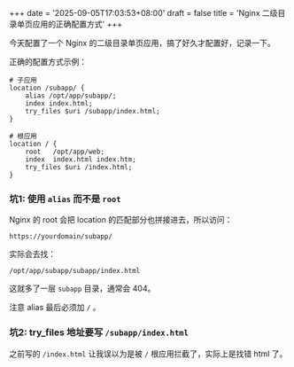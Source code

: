 +++
date = '2025-09-05T17:03:53+08:00'
draft = false
title = 'Nginx 二级目录单页应用的正确配置方式'
+++

今天配置了一个 Nginx 的二级目录单页应用，搞了好久才配置好，记录一下。

正确的配置方式示例：

```shell
# 子应用
location /subapp/ {
    alias /opt/app/subapp/; 
    index index.html;
    try_files $uri /subapp/index.html;
}

# 根应用
location / {
    root   /opt/app/web;
    index  index.html index.htm;
    try_files $uri /index.html;
}
```



### 坑1: 使用 `alias` 而不是 `root`

Nginx 的 root 会把 location 的匹配部分也拼接进去，所以访问：

```shell
https://yourdomain/subapp/
```
实际会去找：

```shell
/opt/app/subapp/subapp/index.html
```

这就多了一层 `subapp` 目录，通常会 404。

注意 alias 最后必须加 `/` 。

### 坑2: try_files 地址要写 `/subapp/index.html`

之前写的 `/index.html` 让我误以为是被 `/` 根应用拦截了，实际上是找错 html 了。